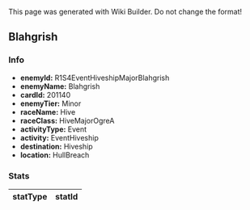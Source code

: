 <span class="wiki-builder">This page was generated with Wiki Builder. Do not change the format!</span>

## Blahgrish
### Info
* **enemyId:** R1S4EventHiveshipMajorBlahgrish
* **enemyName:** Blahgrish
* **cardId:** 201140
* **enemyTier:** Minor
* **raceName:** Hive
* **raceClass:** HiveMajorOgreA
* **activityType:** Event
* **activity:** EventHiveship
* **destination:** Hiveship
* **location:** HullBreach

### Stats
statType | statId
-------- | ------

